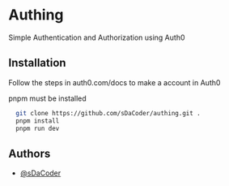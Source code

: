 
# Authing 

Simple Authentication and Authorization using Auth0

## Installation

Follow the steps in auth0.com/docs to make a account in Auth0

pnpm must be installed

```bash
  git clone https://github.com/sDaCoder/authing.git .
  pnpm install
  pnpm run dev
```

    
## Authors

- [@sDaCoder](https://www.github.com/sDaCoder)


